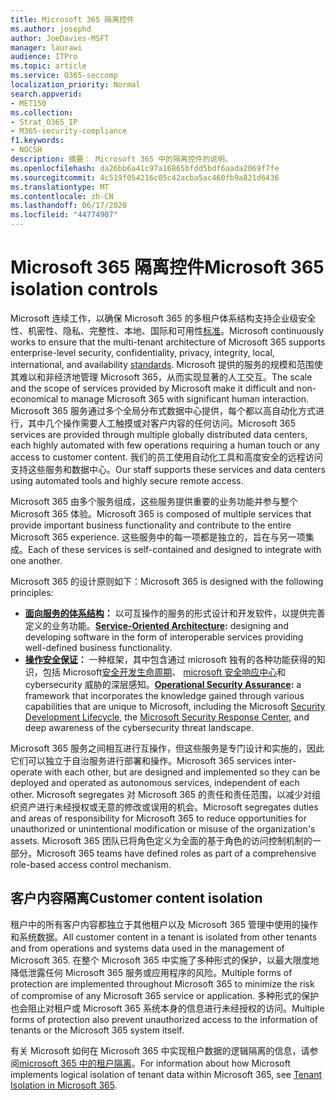 ```yaml
---
title: Microsoft 365 隔离控件
ms.author: josephd
author: JoeDavies-MSFT
manager: laurawi
audience: ITPro
ms.topic: article
ms.service: O365-seccomp
localization_priority: Normal
search.appverid:
- MET150
ms.collection:
- Strat_O365_IP
- M365-security-compliance
f1.keywords:
- NOCSH
description: 摘要： Microsoft 365 中的隔离控件的说明。
ms.openlocfilehash: da26bb6a41c97a16865bfdd5bdf6aada2069f7fe
ms.sourcegitcommit: 4c519f054216c05c42acba5ac460fb9a821d6436
ms.translationtype: MT
ms.contentlocale: zh-CN
ms.lasthandoff: 06/17/2020
ms.locfileid: "44774907"
---
```

# <a name="microsoft-365-isolation-controls"></a><span data-ttu-id="e9ac2-103">Microsoft 365 隔离控件</span><span class="sxs-lookup"><span data-stu-id="e9ac2-103">Microsoft 365 isolation controls</span></span> 

<span data-ttu-id="e9ac2-104">Microsoft 连续工作，以确保 Microsoft 365 的多租户体系结构支持企业级安全性、机密性、隐私、完整性、本地、国际和可用性[标准](https://www.microsoft.com/TrustCenter/Compliance?service=Office#Icons)。</span><span class="sxs-lookup"><span data-stu-id="e9ac2-104">Microsoft continuously works to ensure that the multi-tenant architecture of Microsoft 365 supports enterprise-level security, confidentiality, privacy, integrity, local, international, and availability [standards](https://www.microsoft.com/TrustCenter/Compliance?service=Office#Icons).</span></span> <span data-ttu-id="e9ac2-105">Microsoft 提供的服务的规模和范围使其难以和非经济地管理 Microsoft 365，从而实现显著的人工交互。</span><span class="sxs-lookup"><span data-stu-id="e9ac2-105">The scale and the scope of services provided by Microsoft make it difficult and non-economical to manage Microsoft 365 with significant human interaction.</span></span> <span data-ttu-id="e9ac2-106">Microsoft 365 服务通过多个全局分布式数据中心提供，每个都以高自动化方式进行，其中几个操作需要人工触摸或对客户内容的任何访问。</span><span class="sxs-lookup"><span data-stu-id="e9ac2-106">Microsoft 365 services are provided through multiple globally distributed data centers, each highly automated with few operations requiring a human touch or any access to customer content.</span></span> <span data-ttu-id="e9ac2-107">我们的员工使用自动化工具和高度安全的远程访问支持这些服务和数据中心。</span><span class="sxs-lookup"><span data-stu-id="e9ac2-107">Our staff supports these services and data centers using automated tools and highly secure remote access.</span></span> 

<span data-ttu-id="e9ac2-108">Microsoft 365 由多个服务组成，这些服务提供重要的业务功能并参与整个 Microsoft 365 体验。</span><span class="sxs-lookup"><span data-stu-id="e9ac2-108">Microsoft 365 is composed of multiple services that provide important business functionality and contribute to the entire Microsoft 365 experience.</span></span> <span data-ttu-id="e9ac2-109">这些服务中的每一项都是独立的，旨在与另一项集成。</span><span class="sxs-lookup"><span data-stu-id="e9ac2-109">Each of these services is self-contained and designed to integrate with one another.</span></span>

<span data-ttu-id="e9ac2-110">Microsoft 365 的设计原则如下：</span><span class="sxs-lookup"><span data-stu-id="e9ac2-110">Microsoft 365 is designed with the following principles:</span></span>

 - <span data-ttu-id="e9ac2-111">**[面向服务的体系结构](https://docs.microsoft.com/previous-versions/aa480021(v=msdn.10))：** 以可互操作的服务的形式设计和开发软件，以提供完善定义的业务功能。</span><span class="sxs-lookup"><span data-stu-id="e9ac2-111">**[Service-Oriented Architecture](https://docs.microsoft.com/previous-versions/aa480021(v=msdn.10)):** designing and developing software in the form of interoperable services providing well-defined business functionality.</span></span>
 - <span data-ttu-id="e9ac2-112">**[操作安全保证](https://www.microsoft.com/download/details.aspx?id=40872)：** 一种框架，其中包含通过 microsoft 独有的各种功能获得的知识，包括 Microsoft[安全开发生命周期](https://www.microsoft.com/sdl/default.aspx)、 [microsoft 安全响应中心](https://technet.microsoft.com/library/dn440717.aspx)和 cybersecurity 威胁的深层感知。</span><span class="sxs-lookup"><span data-stu-id="e9ac2-112">**[Operational Security Assurance](https://www.microsoft.com/download/details.aspx?id=40872):** a framework that incorporates the knowledge gained through various capabilities that are unique to Microsoft, including the Microsoft [Security Development Lifecycle](https://www.microsoft.com/sdl/default.aspx), the [Microsoft Security Response Center](https://technet.microsoft.com/library/dn440717.aspx), and deep awareness of the cybersecurity threat landscape.</span></span>

<span data-ttu-id="e9ac2-113">Microsoft 365 服务之间相互进行互操作，但这些服务是专门设计和实施的，因此它们可以独立于自治服务进行部署和操作。</span><span class="sxs-lookup"><span data-stu-id="e9ac2-113">Microsoft 365 services inter-operate with each other, but are designed and implemented so they can be deployed and operated as autonomous services, independent of each other.</span></span> <span data-ttu-id="e9ac2-114">Microsoft segregates 对 Microsoft 365 的责任和责任范围，以减少对组织资产进行未经授权或无意的修改或误用的机会。</span><span class="sxs-lookup"><span data-stu-id="e9ac2-114">Microsoft segregates duties and areas of responsibility for Microsoft 365 to reduce opportunities for unauthorized or unintentional modification or misuse of the organization's assets.</span></span> <span data-ttu-id="e9ac2-115">Microsoft 365 团队已将角色定义为全面的基于角色的访问控制机制的一部分。</span><span class="sxs-lookup"><span data-stu-id="e9ac2-115">Microsoft 365 teams have defined roles as part of a comprehensive role-based access control mechanism.</span></span>

## <a name="customer-content-isolation"></a><span data-ttu-id="e9ac2-116">客户内容隔离</span><span class="sxs-lookup"><span data-stu-id="e9ac2-116">Customer content isolation</span></span>

<span data-ttu-id="e9ac2-117">租户中的所有客户内容都独立于其他租户以及 Microsoft 365 管理中使用的操作和系统数据。</span><span class="sxs-lookup"><span data-stu-id="e9ac2-117">All customer content in a tenant is isolated from other tenants and from operations and systems data used in the management of Microsoft 365.</span></span> <span data-ttu-id="e9ac2-118">在整个 Microsoft 365 中实施了多种形式的保护，以最大限度地降低泄露任何 Microsoft 365 服务或应用程序的风险。</span><span class="sxs-lookup"><span data-stu-id="e9ac2-118">Multiple forms of protection are implemented throughout Microsoft 365 to minimize the risk of compromise of any Microsoft 365 service or application.</span></span> <span data-ttu-id="e9ac2-119">多种形式的保护也会阻止对租户或 Microsoft 365 系统本身的信息进行未经授权的访问。</span><span class="sxs-lookup"><span data-stu-id="e9ac2-119">Multiple forms of protection also prevent unauthorized access to the information of tenants or the Microsoft 365 system itself.</span></span>

<span data-ttu-id="e9ac2-120">有关 Microsoft 如何在 Microsoft 365 中实现租户数据的逻辑隔离的信息，请参阅[microsoft 365 中的租户隔离](office-365-tenant-isolation-overview.md)。</span><span class="sxs-lookup"><span data-stu-id="e9ac2-120">For information about how Microsoft implements logical isolation of tenant data within Microsoft 365, see [Tenant Isolation in Microsoft 365](office-365-tenant-isolation-overview.md).</span></span>

